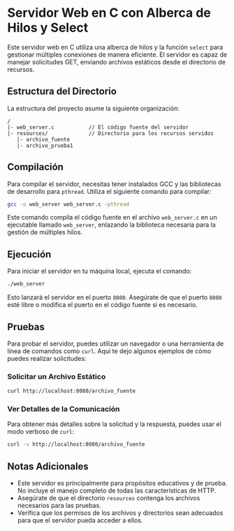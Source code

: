 # Servidor Web en C con Alberca de Hilos y Select

Este servidor web en C utiliza una alberca de hilos y la función `select` para gestionar múltiples conexiones de manera eficiente. El servidor es capaz de manejar solicitudes GET, enviando archivos estáticos desde el directorio de recursos.

## Estructura del Directorio

La estructura del proyecto asume la siguiente organización:

```
/
|- web_server.c           // El código fuente del servidor
|- resources/             // Directorio para los recursos servidos
   |- archivo_fuente
   |- archivo_prueba1
```

## Compilación

Para compilar el servidor, necesitas tener instalados GCC y las bibliotecas de desarrollo para `pthread`. Utiliza el siguiente comando para compilar:

```bash
gcc -o web_server web_server.c -pthread
```

Este comando compila el código fuente en el archivo `web_server.c` en un ejecutable llamado `web_server`, enlazando la biblioteca necesaria para la gestión de múltiples hilos.

## Ejecución

Para iniciar el servidor en tu máquina local, ejecuta el comando:

```bash
./web_server
```

Esto lanzará el servidor en el puerto `8080`. Asegúrate de que el puerto `8080` esté libre o modifica el puerto en el código fuente si es necesario.

## Pruebas

Para probar el servidor, puedes utilizar un navegador o una herramienta de línea de comandos como `curl`. Aquí te dejo algunos ejemplos de cómo puedes realizar solicitudes:

### Solicitar un Archivo Estático

```bash
curl http://localhost:8080/archivo_fuente
```

### Ver Detalles de la Comunicación

Para obtener más detalles sobre la solicitud y la respuesta, puedes usar el modo verboso de `curl`:

```bash
curl -v http://localhost:8080/archivo_fuente
```

## Notas Adicionales

- Este servidor es principalmente para propósitos educativos y de prueba. No incluye el manejo completo de todas las características de HTTP.
- Asegúrate de que el directorio `resources` contenga los archivos necesarios para las pruebas.
- Verifica que los permisos de los archivos y directorios sean adecuados para que el servidor pueda acceder a ellos.


